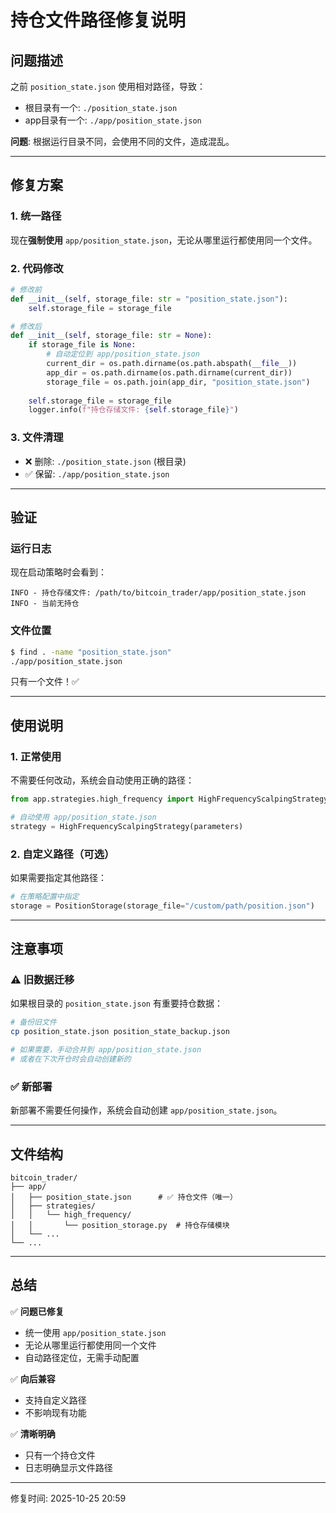 # 持仓文件路径修复说明

## 问题描述

之前 `position_state.json` 使用相对路径，导致：
- 根目录有一个: `./position_state.json`
- app目录有一个: `./app/position_state.json`

**问题**: 根据运行目录不同，会使用不同的文件，造成混乱。

---

## 修复方案

### 1. 统一路径

现在**强制使用** `app/position_state.json`，无论从哪里运行都使用同一个文件。

### 2. 代码修改

```python
# 修改前
def __init__(self, storage_file: str = "position_state.json"):
    self.storage_file = storage_file

# 修改后
def __init__(self, storage_file: str = None):
    if storage_file is None:
        # 自动定位到 app/position_state.json
        current_dir = os.path.dirname(os.path.abspath(__file__))
        app_dir = os.path.dirname(os.path.dirname(current_dir))
        storage_file = os.path.join(app_dir, "position_state.json")
    
    self.storage_file = storage_file
    logger.info(f"持仓存储文件: {self.storage_file}")
```

### 3. 文件清理

- ❌ 删除: `./position_state.json` (根目录)
- ✅ 保留: `./app/position_state.json`

---

## 验证

### 运行日志

现在启动策略时会看到：

```
INFO - 持仓存储文件: /path/to/bitcoin_trader/app/position_state.json
INFO - 当前无持仓
```

### 文件位置

```bash
$ find . -name "position_state.json"
./app/position_state.json
```

只有一个文件！✅

---

## 使用说明

### 1. 正常使用

不需要任何改动，系统会自动使用正确的路径：

```python
from app.strategies.high_frequency import HighFrequencyScalpingStrategy

# 自动使用 app/position_state.json
strategy = HighFrequencyScalpingStrategy(parameters)
```

### 2. 自定义路径（可选）

如果需要指定其他路径：

```python
# 在策略配置中指定
storage = PositionStorage(storage_file="/custom/path/position.json")
```

---

## 注意事项

### ⚠️ 旧数据迁移

如果根目录的 `position_state.json` 有重要持仓数据：

```bash
# 备份旧文件
cp position_state.json position_state_backup.json

# 如果需要，手动合并到 app/position_state.json
# 或者在下次开仓时会自动创建新的
```

### ✅ 新部署

新部署不需要任何操作，系统会自动创建 `app/position_state.json`。

---

## 文件结构

```
bitcoin_trader/
├── app/
│   ├── position_state.json      # ✅ 持仓文件（唯一）
│   ├── strategies/
│   │   └── high_frequency/
│   │       └── position_storage.py  # 持仓存储模块
│   └── ...
└── ...
```

---

## 总结

✅ **问题已修复**
- 统一使用 `app/position_state.json`
- 无论从哪里运行都使用同一个文件
- 自动路径定位，无需手动配置

✅ **向后兼容**
- 支持自定义路径
- 不影响现有功能

✅ **清晰明确**
- 只有一个持仓文件
- 日志明确显示文件路径

---

修复时间: 2025-10-25 20:59
